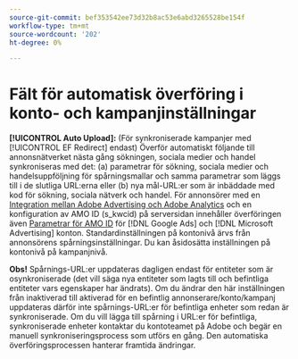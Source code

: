 ```yaml
---
source-git-commit: bef353542ee73d32b8ac53e6abd3265528be154f
workflow-type: tm+mt
source-wordcount: '202'
ht-degree: 0%

---
```

# Fält för automatisk överföring i konto- och kampanjinställningar

**[!UICONTROL Auto Upload]:** (För synkroniserade kampanjer med [!UICONTROL EF Redirect] endast) Överför automatiskt följande till annonsnätverket nästa gång sökningen, sociala medier och handel synkroniseras med det: (a) parametrar för sökning, sociala medier och handelsuppföljning för spårningsmallar och samma parametrar som läggs till i de slutliga URL:erna eller (b) nya mål-URL:er som är inbäddade med kod för sökning, sociala nätverk och handel. För annonsörer med en [Integration mellan Adobe Advertising och Adobe Analytics](https://experienceleague.adobe.com/docs/advertising/integrations/analytics/overview.html) och en konfiguration av AMO ID (s_kwcid) på serversidan innehåller överföringen även [Parametrar för AMO ID](/help/integrations/analytics/ids.md#amo-id) för [!DNL Google Ads] och [!DNL Microsoft Advertising] konton. Standardinställningen på kontonivå ärvs från annonsörens spårningsinställningar. Du kan åsidosätta inställningen på kontonivå på kampanjnivå.

**Obs!** Spårnings-URL:er uppdateras dagligen endast för entiteter som är osynkroniserade (det vill säga nya entiteter som lagts till och befintliga entiteter vars egenskaper har ändrats). Om du ändrar den här inställningen från inaktiverad till aktiverad för en befintlig annonserare/konto/kampanj uppdateras därför inte spårnings-URL:er för befintliga enheter som redan är synkroniserade. Om du vill lägga till spårning i URL:er för befintliga, synkroniserade enheter kontaktar du kontoteamet på Adobe och begär en manuell synkroniseringsprocess som utförs en gång. Den automatiska överföringsprocessen hanterar framtida ändringar.
